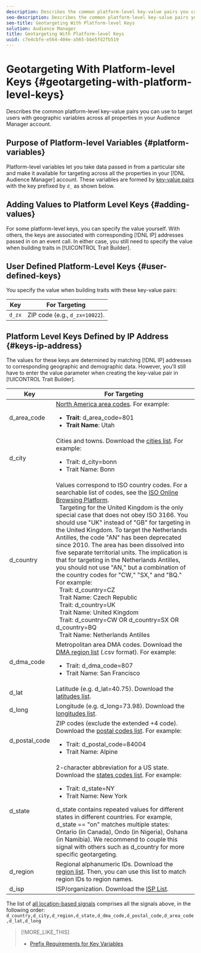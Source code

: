 ```yaml
---
description: Describes the common platform-level key-value pairs you can use to target users with geographic variables across all properties in your Audience Manager account.
seo-description: Describes the common platform-level key-value pairs you can use to target users with geographic variables across all properties in your Audience Manager account.
seo-title: Geotargeting With Platform-level Keys
solution: Audience Manager
title: Geotargeting With Platform-level Keys
uuid: c7e4cbfe-e564-404e-a565-bbe5fd2fb519
---
```


# Geotargeting With Platform-level Keys {#geotargeting-with-platform-level-keys}

Describes the common platform-level key-value pairs you can use to target users with geographic variables across all properties in your Audience Manager account.

<!-- c_tb_platform_vars.xml -->

## Purpose of Platform-level Variables {#platform-variables}

Platform-level variables let you take data passed in from a particular site and make it available for targeting across all the properties in your [!DNL Audience Manager] account. These variables are formed by [key-value pairs](../../reference/key-value-pairs-explained.md) with the key prefixed by `d_` as shown below.

## Adding Values to Platform Level Keys {#adding-values}

For some platform-level keys, you can specify the value yourself. With others, the keys are associated with corresponding [!DNL IP] addresses passed in on an event call. In either case, you still need to specify the value when building traits in [!UICONTROL Trait Builder].

## User Defined Platform-Level Keys {#user-defined-keys}

You specify the value when building traits with these key-value pairs:  

|  Key  | For Targeting  |
|---|---|
| `d_zx`  |ZIP code (e.g., `d_zx=10022`).  |

## Platform Level Keys Defined by IP Address {#keys-ip-address}

The values for these keys are determined by matching [!DNL IP] addresses to corresponding geographic and demographic data. However, you'll still have to enter the value parameter when creating the key-value pair in [!UICONTROL Trait Builder].

| Key | For Targeting |
|--- |--- |
|d_area_code|[North America area codes](https://en.wikipedia.org/wiki/List_of_North_American_Numbering_Plan_area_codes).  For example: <ul><li>**Trait**:  d_area_code=801</li><li>**Trait Name**: Utah</li></ul> |
|d_city|Cities and towns. Download the [cities list](assets/d_city.txt).  For example: <ul><li>Trait:  d_city=bonn</li><li>Trait Name: Bonn</li></ul>  |
|d_country|Values correspond to ISO country codes. For a searchable list of codes, see the [ISO Online Browsing Platform](https://www.iso.org/obp/ui/#home). <br>&nbsp; Targeting for the United Kingdom is the only special case that does not obey ISO 3166. You should use "UK" instead of "GB" for targeting in the United Kingdom.  To target the Netherlands Antilles, the code "AN" has been deprecated since 2010. The area has been dissolved into five separate territorial units. The implication is that for targeting in the Netherlands Antilles, you should not use "AN," but a combination of the country codes for "CW," "SX," and "BQ."  For example:  <br>&nbsp; Trait:  d_country=CZ  <br>&nbsp; Trait Name: Czech Republic <br>&nbsp; Trait:  d_country=UK <br>&nbsp; Trait Name: United Kingdom  <br>&nbsp; Trait:  d_country=CW OR d_country=SX OR d_country=BQ  <br>&nbsp; Trait Name: Netherlands Antilles|
|d_dma_code|Metropolitan area DMA codes. Download the [DMA region list](assets/DMAregions.csv) (.csv format).  For example: <ul><li>Trait:  d_dma_code=807</li><li>Trait Name: San Francisco</li></ul>  |
|d_lat|Latitude (e.g.  d_lat=40.75). Download the [latitudes list](assets/d_lat.txt).|
|d_long|Longitude (e.g.  d_long=73.98). Download the [longitudes list](assets/d_long.txt).|
|d_postal_code|ZIP codes (exclude the extended +4 code). Download the  [postal codes list](assets/d_postal_code.txt).  For example: <ul><li>Trait:  d_postal_code=84004 </li><li>Trait Name: Alpine</li></ul>|
|d_state|2-character abbreviation for a US state. Download the [states codes list](assets/d_state.txt).  For example: <ul><li>Trait:  d_state=NY </li><li>Trait Name: New York</li></ul>d_state contains repeated values for different states in different countries. For example, d_state == "on" matches multiple states: Ontario (in Canada), Ondo (in Nigeria), Oshana (in Namibia). We recommend to couple this signal with others such as d_country for more specific geotargeting.|
|d_region|Regional alphanumeric IDs. Download the [region list](assets/Country_RegionCodes_City.csv).  Then, you can use  this list to match region IDs to region names.|
|d_isp|ISP/organization. Download the [ISP List](assets/d_isp.txt).|

The list of [all location-based signals](assets/all.csv) comprises all the signals above, in the following order: `d_country,d_city,d_region,d_state,d_dma_code,d_postal_code,d_area_code,d_lat,d_long`

>[!MORE_LIKE_THIS]
>
>* [Prefix Requirements for Key Variables](../../features/traits/trait-variable-prefixes.md)
